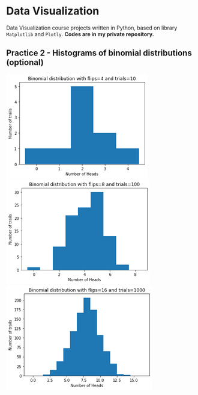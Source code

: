 # Data Visualization
Data Visualization course projects written in Python, based on library `Matplotlib` and `Plotly`.
**Codes are in my private repository.**

## Practice 2 - Histograms of binomial distributions (optional)
![](figures/Project2_fig1.png)
![](figures/Project2_fig2.png)
![](figures/Project2_fig3.png)
